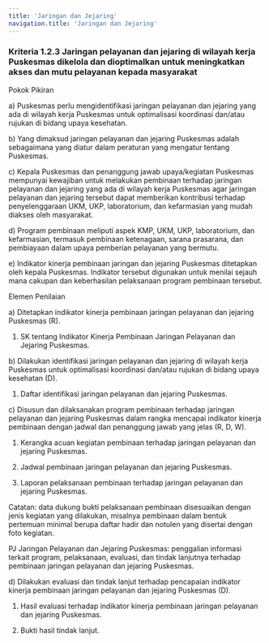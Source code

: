 ```yaml
---
title: 'Jaringan dan Jejaring'
navigation.title: 'Jaringan dan Jejaring'
---
```


### Kriteria 1.2.3 Jaringan pelayanan dan jejaring di wilayah kerja Puskesmas dikelola dan dioptimalkan untuk meningkatkan akses dan mutu pelayanan kepada masyarakat 

Pokok Pikiran 

a) Puskesmas perlu mengidentifikasi jaringan pelayanan dan jejaring yang ada di wilayah kerja Puskesmas untuk optimalisasi koordinasi dan/atau rujukan di bidang upaya kesehatan. 

b) Yang dimaksud jaringan pelayanan dan jejaring Puskesmas adalah sebagaimana yang diatur dalam peraturan yang mengatur tentang Puskesmas. 

c) Kepala Puskesmas dan penanggung jawab upaya/kegiatan Puskesmas mempunyai kewajiban untuk melakukan pembinaan terhadap jaringan pelayanan dan jejaring yang ada di wilayah kerja Puskesmas agar jaringan pelayanan dan jejaring tersebut dapat memberikan kontribusi terhadap penyelenggaraan UKM, UKP, laboratorium, dan kefarmasian yang mudah diakses oleh masyarakat. 

d) Program pembinaan meliputi aspek KMP, UKM, UKP, laboratorium, dan kefarmasian, termasuk pembinaan ketenagaan, sarana prasarana, dan pembiayaan dalam upaya pemberian pelayanan yang bermutu. 

e) Indikator kinerja pembinaan jaringan dan jejaring Puskesmas ditetapkan oleh kepala Puskesmas. Indikator tersebut digunakan untuk menilai sejauh mana cakupan dan keberhasilan pelaksanaan program pembinaan tersebut. 
 
Elemen Penilaian 

 a) Ditetapkan indikator kinerja pembinaan jaringan pelayanan dan jejaring Puskesmas (R).  

1. SK tentang Indikator Kinerja 
Pembinaan Jaringan Pelayanan dan Jejaring Puskesmas. 
 
 b) Dilakukan identifikasi jaringan pelayanan dan jejaring di wilayah kerja Puskesmas untuk optimalisasi koordinasi dan/atau rujukan di bidang upaya kesehatan (D).  

1. Daftar identifikasi jaringan pelayanan dan jejaring Puskesmas. 

 c) Disusun dan dilaksanakan program pembinaan terhadap jaringan pelayanan dan jejaring Puskesmas dalam rangka mencapai indikator kinerja pembinaan dengan jadwal dan penanggung jawab yang jelas (R, D, W).  

1. Kerangka acuan kegiatan pembinaan terhadap jaringan pelayanan dan jejaring Puskesmas. 

1. Jadwal pembinaan jaringan pelayanan dan jejaring Puskesmas. 

2. Laporan pelaksanaan pembinaan terhadap jaringan pelayanan dan jejaring Puskesmas. 

Catatan: 
data dukung bukti pelaksanaan pembinaan disesuaikan dengan jenis kegiatan yang dilakukan, misalnya pembinaan dalam bentuk pertemuan minimal berupa daftar hadir dan notulen yang disertai dengan foto kegiatan. 
 
PJ Jaringan Pelayanan dan Jejaring Puskesmas: penggalian informasi terkait program, pelaksanaan, evaluasi, dan tindak lanjutnya terhadap pembinaan jaringan pelayanan dan jejaring Puskesmas. 
 
 d) Dilakukan evaluasi dan tindak lanjut terhadap pencapaian indikator kinerja pembinaan jaringan pelayanan dan jejaring Puskesmas (D).  

1. Hasil evaluasi terhadap indikator kinerja pembinaan jaringan pelayanan dan jejaring Puskesmas. 

2. Bukti hasil tindak lanjut.

